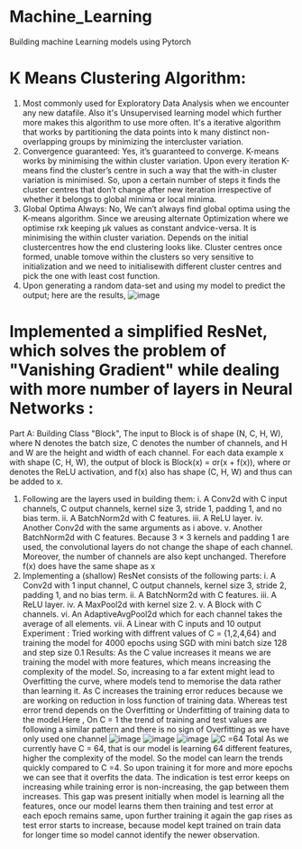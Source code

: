 # Machine_Learning
Building machine Learning models using Pytorch
# K Means Clustering Algorithm: 
 1. Most commonly used for Exploratory Data Analysis when we encounter any new datafile. Also it's Unsupervised learning model which further more makes this algorithm to use more often. It's a iterative algorithm that works by partitioning the data points into k many distinct non-overlapping groups by minimizing the intercluster variation.
 2. Convergence guaranteed: Yes, it’s guaranteed to converge. K-means works by minimising the within cluster variation. Upon every iteration K-means find the cluster’s centre in such a way that the with-in cluster variation is minimised. So, upon a certain number of steps it finds the cluster centres that don’t change after new iteration irrespective of whether it belongs to global minima or local minima.
 3. Global Optima Always: No, We can’t always find global optima using the K-means algorithm. Since we areusing alternate Optimization where we optimise rxk keeping µk values as constant andvice-versa. It is minimising the within cluster variation. Depends on the initial clustercentres how the end clustering looks like. Cluster centres once formed, unable tomove within the clusters so very sensitive to initialization and we need to initialisewith different cluster centres and pick the one with least cost function.
  4. Upon generating a random data-set and using my model to predict the output; here are the results, ![image](https://github.com/LokeshSreenathJ/Machine_Learning/assets/115972450/ec784035-14ea-47a0-a6b0-dd3f4c11a536)

# Implemented a simplified ResNet, which solves the problem of "Vanishing Gradient" while dealing with more number of layers in Neural Networks :
 Part A: Building Class "Block", 
 The input to Block is of shape (N, C, H, W), where N denotes the batch size, C denotes the number of channels, and H and W are the height and width of each channel.   For each data example x with shape (C, H, W), the output of block is
          Block(x) = σr(x + f(x)),
          where σr denotes the ReLU activation, and f(x) also has shape (C, H, W) and thus can be added to x.
 1. Following are the layers used in building them: 
   i. A Conv2d with C input channels, C output channels, kernel size 3, stride 1, padding 1, and no bias term.
   ii. A BatchNorm2d with C features.
   iii. A ReLU layer.
   iv. Another Conv2d with the same arguments as i above.
   v. Another BatchNorm2d with C features.
   Because 3 × 3 kernels and padding 1 are used, the convolutional layers do not change the shape of each channel. Moreover, the number of channels are also kept        unchanged. Therefore f(x) does have the same shape as x 
 2.  Implementing a (shallow) ResNet consists of the following parts:
  i. A Conv2d with 1 input channel, C output channels, kernel size 3, stride 2, padding 1, and no bias term.
  ii. A BatchNorm2d with C features.
  iii. A ReLU layer.
  iv. A MaxPool2d with kernel size 2.
  v. A Block with C channels.
  vi. An AdaptiveAvgPool2d which for each channel takes the average of all elements.
  vii. A Linear with C inputs and 10 output
 Experiment : Tried working with diffrent values of C = {1,2,4,64} and training the model for 4000 epochs using SGD with mini batch size 128 and step size 0.1
 Results: As the C value increases it means we are training the model with more features, which means increasing the complexity of the model. So, increasing to a far extent might lead to Overfitting the curve, where models tend to memorise the data rather than learning it. As C increases the training error reduces because we are working on reduction in loss function of training data. Whereas test error trend depends on the Overfitting or Underfitting of training data to the model.Here , On C = 1 the trend of training and test values are following a similar pattern and there is no sign of Overfitting as we have only used one channel
 ![image](https://github.com/LokeshSreenathJ/Machine_Learning/assets/115972450/6eb50c8a-e779-49ea-95e7-ebed3e21baa2)
![image](https://github.com/LokeshSreenathJ/Machine_Learning/assets/115972450/1c80260b-e794-46da-949c-412f302cdac8)
![image](https://github.com/LokeshSreenathJ/Machine_Learning/assets/115972450/b6705b22-658b-4753-a536-4356563d13f0)
![C =64 Total](https://github.com/LokeshSreenathJ/Machine_Learning/assets/115972450/49a18c0a-accf-4f8b-93a3-21d8ad1b5902)
As we currently have C = 64, that is our model is learning 64 different features, higher the complexity of the model. So the model can learn the trends quickly compared to C =4. So upon training it for more and more epochs we can see that it overfits the data. The indication is test error keeps on increasing while training error is non-increasing, the gap between them increases. This gap was present initially when model is learning all the features, once our model learns them then training and test error at each epoch remains same, upon further training it again the gap rises as test error starts to increase, because model kept trained on train data for longer time so model cannot identify the newer observation.

